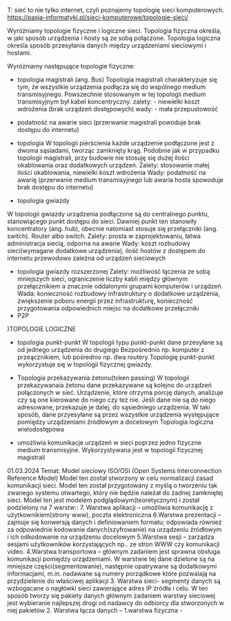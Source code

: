 T: sieć to nie tylko internet, czyli poznajemy topologię sieci komputerowych.
https://pasja-informatyki.pl/sieci-komputerowe/topologie-sieci/

Wyróżniamy topologie fizyczne i logiczne sieci. Topologia fizyczna określa, w jaki sposób urządzenia i hosty
są ze sobą połączone. Topologia logiczna określa sposób przesyłania danych między urządzeniami sieciowymi i hostami.

Wyróżniamy następujące topologie fizyczne:
- topologia magistrali (ang. Bus) 
Topologia magistrali charakteryzuje się tym, że wszystkie urządzenia podłącza się do wspólnego medium transmisyjnego.
Powszechnie stosowanym w tej topologii medium transmisyjnym był kabel koncentryczny.
zalety: - niewielki koszt wdrożenia (brak urządzeń dostępowych)
wady: - mała przepustowość
- podatność na awarie sieci (przerwanie magistrali powoduje brak dostępu do internetu)
 
- topologia 
W topologii pierścienia każde urządzenie podłączone jest z dwoma sąsiadami, tworząc zamknięty krąg. Podobnie jak w przypadku topologii magistrali, przy budowie nie stosuję się dużej ilości okablowania oraz dodatkowych urządzeń.
Zalety: stosowanie małej ilości okablowania, niewielki koszt wdrożenia
Wady: podatność na awarię (przerwanie medium transmisyjnego lub awaria hosta spowoduje brak dostępu do internetu)
 
- topologia gwiazdy
 
W topologii gwiazdy urządzenia podłączone są do centralnego punktu, stanowiącego punkt dostępu do sieci. Dawniej punkt ten stanowiły koncentratory (ang. hub), obecnie natomiast stosuje się przełączniki (ang. switch). Router albo switch.
Zalety: prosta w zaprojektowaniu, łatwa administracja siecią, odporna na awarie
Wady: koszt rozbudowy sieci(wymagane dodatkowe urządzenia), ilość hostów z dostępem do internetu przewodowo zależna od urządzeń sieciowych
- topologia gwiazdy rozszerzonej
Zalety: możliwość łączenia ze sobą mniejszych sieci, ograniczenie liczby kabli między głównym przełącznikiem a znacznie oddalonymi grupami komputerów i urządzeń.
Wada: konieczność rozbudowy infrastruktury o dodatkowe urządzenia, zwiększenie poboru energii przez infrastrukturę, konieczność przygotowania odpowiednich miejsc na dodatkowe przełączniki
- P2P
 



)TOPOLOGIE LOGICZNE
- topologia punkt-punkt 
 W topologii typu punkt-punkt dane przesyłane są od jednego urządzenia do drugiego
Bezpośrednio np. komputer z przeącznikiem, lub pośrednio np. dwa routery
Topologię punkt-punkt wykorzystuje się w topologii fizycznej gwiazdy.

- Topologia przekazywania żetonu(token passing)
W topologii przekazywanaia żetonu dane przekazywane są kolejno do urządzeń połączonych w sieć. Urządzenie, które otrzyma porcję danych, analizuje czy są one kierowane do niego czy też nie. Jeśli dane nie są do niego adresowane, przekazuje je dalej, do sąsiedniego urządzenia. W taki sposób, dane przyesyłane są przez wszystkie urządzenia występujące pomiędzy urządzeniami źródłowym a docelowym
Topologia logiczna wielodostępowa
- umożliwia komunikacje urządzeń w sieci poprzez jedno fizyczne medium transmisyjne. Wykorzystywana jest w topologii fizycznej magistrali

01.03.2024
Temat: Model sieciowy ISO/OSI
(Open Systems Interconnection Reference Model)
Model ten został stworzony w celu normalizacji zasad komunikacji sieci.
Model ten został przygotowany z myślą o tworzeniu tak zwanego systemu otwartego, który nie będzie należał do żadnej zamkniętej sieci.
Model ten jest modelem podglądowym(teoretycznym) i został podzielony na 7 warstw::
7. Warstwa aplikacji – umożliwia komunikację z użytkownikiem(strony www), poczta elektroniczna
6.Warstwa prezentacji – zajmuje się konwersją danych i definiowaniem formatu; odpowiada również za odpowiednie kodowanie danych(szyfrowanie) na urządzeniu źródłowym i ich odkodowanie na urządzeniu docelowym
5.Warstwa sesji – zarządza sesjami użytkowników korzystających np.. ze stron WWW czy komunikacji video.
4.Warstwa transportowa – głównym zadaniem jest sprawna obsługa komunikacji pomiędzy urządzeniami. W warstwie tej dane dzielone są na mniejsze części(segmentowanie), następnie opatrywane są dodatkowymi informacjami, m.in. nadawane są numery porządkowe które pozwalają na przydzielenie do właściwej aplikacji
3. Warstwa sieci- segmenty danych są wzbogacane o nagłówki sieci zawierające adres IP źródła i celu. W ten sposób tworzy się pakiety danych głównym zadaniem warstwy sieciowej jest wybieranie najlepszej drogi od nadawcy do odbiorcy dla stworzonych w niej pakietów
2. Warstwa łącza danych –
1.warstwa fizyczna - 
